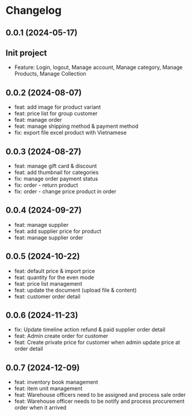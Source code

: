 # Changelog

## 0.0.1 (2024-05-17)

## Init project
* Feature: Login, logout, Manage account, Manage category, Manage Products, Manage Collection

## 0.0.2 (2024-08-07)

* feat: add image for product variant
* feat: price list for group customer
* feat: manage order
* feat: manage shipping method & payment method
* fix: export file excel product with Vietnamese

## 0.0.3 (2024-08-27)

* feat: manage gift card & discount
* feat: add thumbnail for categories
* fix: manage order payment status
* fix: order - return product
* fix: order - change price product in order

## 0.0.4 (2024-09-27)

* feat: manage supplier
* feat: add supplier price for product
* feat: manage supplier order

## 0.0.5 (2024-10-22)
* feat: default price & import price
* feat: quantity for the even mode
* feat: price list management
* feat: update the document (upload file & content)
* feat: customer order detail

## 0.0.6 (2024-11-23)

* fix: Update timeline action refund & paid supplier order detail
* feat: Admin create order for customer
* feat: Create private price for customer when admin update price at order detail

## 0.0.7 (2024-12-09)
* feat: inventory book management 
* feat: item unit management
* feat: Warehouse officers need to be assigned and process sale order
* feat: Warehouse officer needs to be notify and process procurement order when it arrived